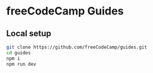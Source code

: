 # freeCodeCamp Guides

## Local setup

```sh
git clone https://github.com/freeCodeCamp/guides.git
cd guides
npm i
npm run dev
```

